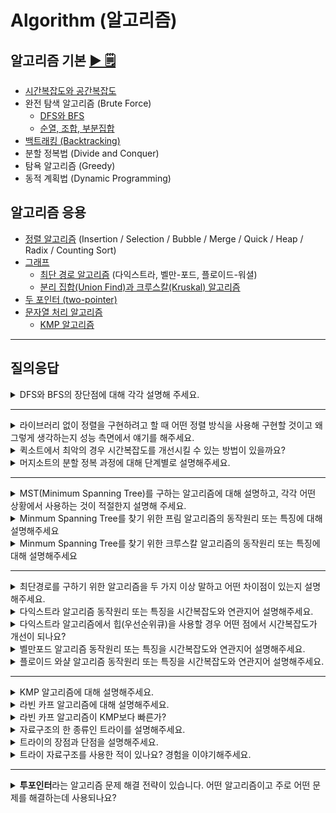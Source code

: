 # Algorithm (알고리즘)

## 알고리즘 기본 [▶︎ 🗒](basic.md)

- [시간복잡도와 공간복잡도](basic.md#시간복잡도와-공간복잡도)
- 완전 탐색 알고리즘 (Brute Force)
  - [DFS와 BFS](basic.md#dfs와-bfs)
  - [순열, 조합, 부분집합](basic.md#순열-조합-부분집합)
- [백트래킹 (Backtracking)](basic.md#백트래킹-backtracking)
- 분할 정복법 (Divide and Conquer)
- 탐욕 알고리즘 (Greedy)
- 동적 계획법 (Dynamic Programming)

## 알고리즘 응용

- [정렬 알고리즘](sort.md) (Insertion / Selection / Bubble / Merge / Quick / Heap / Radix / Counting Sort)
- [그래프](graph.md)
  - [최단 경로 알고리즘](graph.md#최단-경로-알고리즘) (다익스트라, 벨만-포드, 플로이드-워셜)
  - [분리 집합(Union Find)과 크루스칼(Kruskal) 알고리즘](graph.md#분리-집합Union-Find과-크루스칼Kruskal-알고리즘)
- [두 포인터 (two-pointer)](two-pointer.md)
- [문자열 처리 알고리즘](string.md)
  - [KMP 알고리즘](string.md#문자열-패턴-매칭)

---

## 질의응답

<!-- 탐색 알고리즘 -->

<details>
<summary>DFS와 BFS의 장단점에 대해 각각 설명해 주세요.</summary>
<p>

1. BFS 장점
   1. 너비를 우선으로 탐색하기 때문에 답이 되는 경로가 여러개인 경우에도 최단경로임을 보장합니다.
   2. 최단 경로가 존재한다면, 어느 한 경로가 무한히 깊어진다 해도 최단경로를 반드시 찾을 수 있습니다.
   3. 노드의 수가 적고 깊이가 얕은 해가 존재할 때 유리합니다.
2. BFS 단점
   1. 재귀 호출을 사용하는 DFS와는 달리 큐를 이용해 다음에 탐색할 노드들을 저장합니다. 이 때, 노드의 수가 많을 수록 필요없는 노드들까지 저장해야하기 때문에 더 큰 저장공간이 필요합니다.
   2. 노드의 수가 늘어나면 탐색해야하는 노드 또한 많아지기 때문에 비현실적입니다.
3. DFS 장점
   1. BFS에 비해 저장공간의 필요성이 적고 백트래킹을 해야하는 노드들만 저장해주면 됩니다.
   2. 찾아야하는 노드가 깊은 단계에 있을 수록, 그 노드가 좌측에 있을 수록 BFS보다 유리합니다.
4. DFS 단점
   1. 답이 아닌 경로가 매우 깊다면, 그 경로에 깊이 빠질 우려가 있습니다.
   2. 내가 지금까지 찾은 최단경로가 끝까지 탐색 했을 때의 최단경로가 된다는 보장이 없습니다.

</p>
</details>

---

<!-- 정렬 알고리즘 -->

<details>
<summary>라이브러리 없이 정렬을 구현하려고 할 때 어떤 정렬 방식을 사용해 구현할 것이고 왜 그렇게 생각하는지 성능 측면에서 얘기를 해주세요.</summary>
<p>

(예시 답안)
퀵소트로 구현할 것입니다. 퀵소트는 average case에서 nlgn의 시간복잡도를 가지며 공간복잡도 측면에서도 제자리 정렬이기 때문에 좋은 성능을 가집니다. worst case의 경우 n^2의 시간복잡도를 가지지만 worst case가 나타날 경우는 확률적으로 매우 낮습니다. (자료가 n개일 때 오름차순 또는 내림차순 -> 2/n!)

</p>
</details>

<details>
<summary>퀵소트에서 최악의 경우 시간복잡도를 개선시킬 수 있는 방법이 있을까요?</summary>
<p>

피벗의 위치를 다르게 설정함으로써 시간복잡도를 개선시킬 수 있습니다. 일정한 위치에 대해서만(ex. 첫번째 element) 피벗을 설정하는 것보다 첫번째, 마지막 element 중 무작위로 선택한다거나 첫번째, 가운데, 마지막 element 중 중간값을 계산하여 피벗을 설정했을 때 시간복잡도를 더 개선시킬 수 있습니다.

</p>
</details>

<details>
<summary>머지소트의 분할 정복 과정에 대해 단계별로 설명해주세요.</summary>
<p>

- Divide : 초기 배열을 2개의 배열로 분할
- Conquer : 각 부분 배열을 정렬
- Combine : 부분 배열을 하나의 배열로 결합

</p>
</details>

---

<!-- MST -->

<details>
<summary>MST(Minimum Spanning Tree)를 구하는 알고리즘에 대해 설명하고, 각각 어떤 상황에서 사용하는 것이 적절한지 설명해 주세요.</summary>
<p>

> 정점의 개수 : V, 간선의 개수 : E

대표적으로 프림 알고리즘과 크루스칼 알고리즘이 있습니다. 프림 알고리즘은 정점을 선택하고 그것과 연결된 가장 적은 비용의 정점을 선택하는 방식이며, O(ElogV)의 시간복잡도를 가집니다. 크루스칼 알고리즘은 모든 간선에 대하여 가장 비용이 적은 간선을 선택하는 방식이며 O(ElogE)의 시간복잡도를 가집니다. 프림 알고리즘은 정점의 개수에 비해 간선이 많이 주어진 경우 사용하는 것이 좋고, 크루스칼 알고리즘은 간선의 개수에 비해 정점이 많이 주어진 경우 사용하는 것이 좋습니다.

</p>
</details>

<details>
<summary>Minmum Spanning Tree를 찾기 위한 프림 알고리즘의 동작원리 또는 특징에 대해 설명해주세요</summary>
<p>

1. 시작 단계에서는 시작 정점만이 MST(최소 비용 신장 트리) 집합에 포함된다.
2. 앞 단계에서 만들어진 MST 집합에 인접한 정점들 중에서 최소 간선으로 연결된 정점을 선택하여 트리를 확장한다.즉, 가장 낮은 가중치를 먼저 선택한다.
3. 위의 과정을 트리가 (N-1)개의 간선을 가질 때까지 반복한다.

</p>
</details>

<details>
<summary>Minmum Spanning Tree를 찾기 위한 크루스칼 알고리즘의 동작원리 또는 특징에 대해 설명해주세요</summary>
<p>

1. 그래프의 간선들을 가중치의 오름차순으로 정렬한다.
2. 정렬된 간선 리스트에서 순서대로 사이클을 형성하지 않는 간선을 선택한다.
   1. 즉, 가장 낮은 가중치를 먼저 선택한다.
   2. 사이클을 형성하는 간선을 제외한다.(Union-Find 사용)
3. 해당 간선을 현재의 MST(최소 비용 신장 트리)의 집합에 추가한다.

</p>
</details>

---

<!-- 최단 경로 -->

<details>
<summary>최단경로를 구하기 위한 알고리즘을 두 가지 이상 말하고 어떤 차이점이 있는지 설명해주세요.</summary>
<p>

- 다익스트라 : 하나의 시작 정점 ~ 모든 다른 정점까지의 최단 경로를 구한다.
- 벨만포드 : 하나의 시작 정점 ~ 모든 다른 정점까지의 최단 경로를 구한다. + 가중치가 음수일 때도 사용이 가능하다. (음의 사이클 검사 가능)
- 플로이드 와샬 : 모든 정점 ~ 모든 정점까지의 최단 경로를 구한다.

</p>
</details>

<details>
<summary>다익스트라 알고리즘 동작원리 또는 특징을 시간복잡도와 연관지어 설명해주세요.</summary>
<p>

(방법 1)

1. 출발 노드 S에서 모든 노드들까지의 최단 거리를 저장하는 배열 D를 초기화한다.
2. 방문하지 않은 노드 중에서 최단 거리가 가장 짧은 노드를 선택한다. (D 배열 검사)
3. 선택한 노드를 거쳐 다른 노드로 가는 비용을 계산하여 최단 거리 배열 D를 갱신한다.
4. 모든 노드를 방문할 때까지 3, 4 과정을 반복한다.
5. 노드의 개수를 V라고 할 때, 총 V\*V번 연산이 필요하므로 `O(V^2)`의 시간복잡도를 가진다.

(방법 2 - 힙/우선순위큐 사용)

1. 출발 노드 S에 대하여 D 배열을 초기화할 때 D[S] = 0을 해준다. 이와 동시에 힙에 노드 정보(번호, 거리 : [S, 0])를 넣어준다.
2. 힙에서 맨 위에 있는 노드 I를 꺼낸다.
3. 만일 꺼낸 노드 I의 거리 정보가 현재 D[I]보다 크다면 이미 방문한 노드일 것이므로 무시한다.
4. I를 대상으로 다익스트라 알고리즘을 수행하는데, D 배열이 갱신될 경우 그 노드 정보를 힙에 넣는다.
5. 힙에 노드가 없을 때까지 2-4 과정을 반복한다.
6. 노드의 개수를 V, 간선의 개수를 E라고 할 때 시간 복잡도는 `O(ElogV)` 이다.

</p>
</details>

<details>
<summary>다익스트라 알고리즘에서 힙(우선순위큐)을 사용할 경우 어떤 점에서 시간복잡도가 개선이 되나요?</summary>
<p>

다익스트라 알고리즘에서 방문하지 않은 노드 중 최단 거리가 가장 짧은 노드를 선택하는 과정이 있는데, 이 과정에서 O(`노드의 개수`)만큼의 비용이 발생하게 됩니다. 힙(우선순위큐)을 사용할 경우 그 비용을 O(`log{힙에 저장한 노드의 개수}`)로 줄일 수 있습니다.

</p>
</details>

<details>
<summary>벨만포드 알고리즘 동작원리 또는 특징을 시간복잡도와 연관지어 설명해주세요.</summary>
<p>

1. 음의 가중치를 가지는 간선도 가능하므로, 음의 사이클의 존재 여부를 따져야 한다.
2. 최단 거리를 구하기 위해서 V - 1번 E개의 모든 간선을 확인한다.
3. 음의 사이클 존재 여부를 확인하기 위해서 한 번 더 (V번째) E개의 간선을 확인한다.
4. 이 때 거리 배열이 갱신되었다면, 그래프 G는 음의 사이클을 가진다.
5. 따라서 총 V x E 번 연산하므로 O(VE)의 시간복잡도를 가진다.

</p>
</details>

<details>
<summary>플로이드 와샬 알고리즘 동작원리 또는 특징을 시간복잡도와 연관지어 설명해주세요.</summary>
<p>

1. 사이클이 없다면 음수 가중치를 가져도 적용 가능하다.
2. 동적 계획법(Dynamic Programming)으로 접근한다.
3. 모든 가능한 경유지에 대해서 모든 정점 -> 모든 정점으로 가는 최단 거리를 확인하므로 연산 횟수는 V^3이고, 따라서 시간복잡도는 O(V^3)

</p>
</details>

---

<!-- 문자열 -->

<details>
<summary> KMP 알고리즘에 대해 설명해주세요. </summary>
<p>
  
Kunth, Morris, Prett이 만든 알고리즘이라서 각 이름의 앞자리를 따서 KMP라고 지어졌습니다. 문자열이 불일치할 때 그 다음 문자부터 다시 탐색을 시작하는 것이 아니라 지금까지 일치했던 정보들을 버리지 말고 재사용 함으로써 몇칸 정도는 건너 뛰어서 탐색하자는 아이디어에서 알고리즘이 탄생했습니다. 접두사와 접미사 정보를 가지고 문자열을 점프해가며 탐색하는데, Naive한 문자열 탐색 알고리즘이 O(NM)의 시간복잡도를 갖는 반면에 KMP알고리즘은 O(N+M)의 시간복잡도를 갖습니다.

</p>
</details>

<details>
<summary>라빈 카프 알고리즘에 대해 설명해주세요.</summary>
<p>
  
문자열의 해시함수값을 이용합니다. 탐색 대상 문자열의 길이를 M이라고 했을 때 글을 M칸씩, 한칸 한칸 옮겨가며 부분 문자열을 떼어내고 해시함수값을 구하여 탐색 문자열의 해시함수값과 비교합니다. 해시함수값 충돌이 없다는 가정하에 글의 길이를 N이라고 하면 O(N-M)의 시간복잡도를 갖습니다.

</p>
</details>

<details>
<summary>라빈 카프 알고리즘이 KMP보다 빠른가?</summary>
<p>
  
사실상 그렇지 않습니다. 탐색 문자열의 길이가 길어질 수록 해시함수값에 충돌이 생길 확률이 높습니다. 따라서 해시함수값이 일치한다고 무조건 문자가 일치한다고 보장할 수 없기 때문에 해시함수값이 일치했을 때 문자열을 직접 비교하는 2차적인 검증이 필요합니다. 따라서 평균적으로 라빈 카프 또한 O(N+M)의 시간복잡도가 요구됩니다.

</p>
</details>

<details>
<summary>자료구조의 한 종류인 트라이를 설명해주세요.</summary>
<p>
  
트라이는 문자열을 저장하고 효율적으로 탐색하기 위한 트리 형태의 자료구조이다. 기본적으로 k진트리 구조를 띠고 어떤 문자열 집합 S와 문자열 A가 있다고 할 때 A가 S안에 존재하는지 찾는데에 사용되는 자료구조이다.

</p>
</details>

<details>
<summary>트라이의 장점과 단점을 설명해주세요.</summary>
<p>
  
이분탐색은 탐색하는데에 있어 검색어의 최대 길이 M * 전체 데이터 N 중 O(M log N)을 사용하게 되는데 이에 반해 트라이는 문자열 탐색에서의 전체 데이터의 길이인 시간복잡도 O(N)을 가지게 되어 매우 효율적이다. 하지만 트라이의 단점은 공간 복잡도가 높다. 알파벳을 저장하는 형태라면 1 depth당 26개의 공간이 사용될 수 있다.

</p>
</details>

<details>
<summary>트라이 자료구조를 사용한 적이 있나요? 경험을 이야기해주세요.</summary>
<p>
  
모범 답안) 알고리즘을 공부하는 과정에서 트라이 자료구조를 이용하여 아호코라식 알고리즘을 작성하여 문제를 해결했던 경험이 있습니다. 아호코라식 알고리즘은 KMP에서 사용하는 Failure Function을 트라이로 확장시킨 알고리즘으로 문자열 탐색에 사용하였습니다.

</p>
</details>

---

<!-- 투포인터 -->
<details>
<summary> <strong>투포인터</strong>라는 알고리즘 문제 해결 전략이 있습니다. 어떤 알고리즘이고 주로 어떤 문제를 해결하는데 사용되나요?</summary>
<p>

배열을 가리키는 포인터 2개를 이용해서 포인터를 한칸 씩 움직이며 특정 구간 내에서 원하는 값을 얻을 때 사용합니다. 예를 들면 연속되는 배열의 구간 중 특정 조건을 만족하는 가장 짧은 구간을 구하는 문제에서 사용될 수 있습니다.

</p>
</details>
